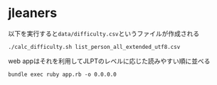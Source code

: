 # jleaners

以下を実行すると`data/difficulty.csv`というファイルが作成される
```
./calc_difficulty.sh list_person_all_extended_utf8.csv
```

web appはそれを利用してJLPTのレベルに応じた読みやすい順に並べる

```
bundle exec ruby app.rb -o 0.0.0.0
```
